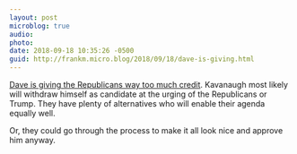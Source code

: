 ```yaml
---
layout: post
microblog: true
audio: 
photo: 
date: 2018-09-18 10:35:26 -0500
guid: http://frankm.micro.blog/2018/09/18/dave-is-giving.html
---
```

[Dave is giving the Republicans way too much credit](http://scripting.com/2018/09/18.html#a141548). Kavanaugh most likely will withdraw himself as candidate at the urging of the Republicans or Trump. They have plenty of alternatives who will enable their agenda equally well. 

Or, they could go through the process to make it all look nice and approve him anyway. 

